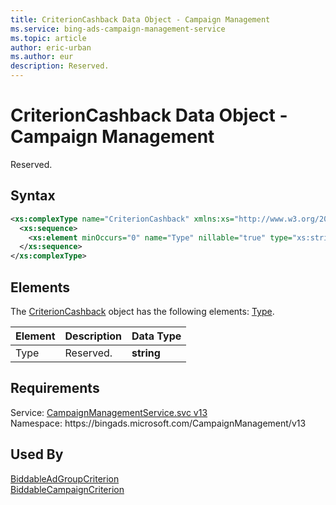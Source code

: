 ```yaml
---
title: CriterionCashback Data Object - Campaign Management
ms.service: bing-ads-campaign-management-service
ms.topic: article
author: eric-urban
ms.author: eur
description: Reserved.
---
```

# CriterionCashback Data Object - Campaign Management
Reserved.

## Syntax
```xml
<xs:complexType name="CriterionCashback" xmlns:xs="http://www.w3.org/2001/XMLSchema">
  <xs:sequence>
    <xs:element minOccurs="0" name="Type" nillable="true" type="xs:string" />
  </xs:sequence>
</xs:complexType>
```

## <a name="elements"></a>Elements

The [CriterionCashback](criterioncashback.md) object has the following elements: [Type](#type).

|Element|Description|Data Type|
|-----------|---------------|-------------|
|<a name="type"></a>Type|Reserved.|**string**|

## Requirements
Service: [CampaignManagementService.svc v13](https://campaign.api.bingads.microsoft.com/Api/Advertiser/CampaignManagement/v13/CampaignManagementService.svc)  
Namespace: https\://bingads.microsoft.com/CampaignManagement/v13  

## Used By
[BiddableAdGroupCriterion](biddableadgroupcriterion.md)  
[BiddableCampaignCriterion](biddablecampaigncriterion.md)  
